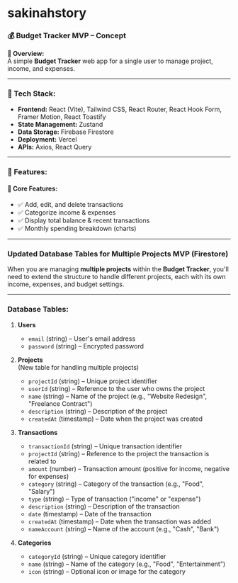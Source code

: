 # sakinahstory
 
### **💰 Budget Tracker MVP – Concept**  

**📌 Overview:**  
A simple **Budget Tracker** web app for a single user to manage project, income, and expenses.

---

### **🚀 Tech Stack:**  
- **Frontend:** React (Vite), Tailwind CSS, React Router, React Hook Form, Framer Motion, React Toastify
- **State Management:** Zustand  
- **Data Storage:** Firebase Firestore 
- **Deployment:** Vercel
- **APIs:** Axios, React Query

---

### **📂 Features:**  
#### 📝 **Core Features:**  
- ✅ Add, edit, and delete transactions  
- ✅ Categorize income & expenses  
- ✅ Display total balance & recent transactions  
- ✅ Monthly spending breakdown (charts)  

---

### **Updated Database Tables for Multiple Projects MVP (Firestore)**

When you are managing **multiple projects** within the **Budget Tracker**, you'll need to extend the structure to handle different projects, each with its own income, expenses, and budget settings.

---

### **Database Tables:**

1. **Users**
   - `email` (string) – User's email address
   - `password` (string) – Encrypted password

2. **Projects**  
   (New table for handling multiple projects)
   - `projectId` (string) – Unique project identifier
   - `userId` (string) – Reference to the user who owns the project
   - `name` (string) – Name of the project (e.g., "Website Redesign", "Freelance Contract")
   - `description` (string) – Description of the project
   - `createdAt` (timestamp) – Date when the project was created

3. **Transactions**
   - `transactionId` (string) – Unique transaction identifier
   - `projectId` (string) – Reference to the project the transaction is related to
   - `amount` (number) – Transaction amount (positive for income, negative for expenses)
   - `category` (string) – Category of the transaction (e.g., "Food", "Salary")
   - `type` (string) – Type of transaction ("income" or "expense")
   - `description` (string) – Description of the transaction
   - `date` (timestamp) – Date of the transaction
   - `createdAt` (timestamp) – Date when the transaction was added
   - `nameAccount` (string) – Name of the account (e.g., "Cash", "Bank")

4. **Categories**
   - `categoryId` (string) – Unique category identifier
   - `name` (string) – Name of the category (e.g., "Food", "Entertainment")
   - `icon` (string) – Optional icon or image for the category

   <!-- add emoji to categories -->
   <!-- food: 🍔, salary: 💰, entertainment: 🎉, transport: 🚗, utilities: 💡, rent: 🏠, shopping: 🛍️, health: 🏥, education: 🎓, travel: ✈️
---

### **📂 Pages:**
1. **Home Page**
    - **URL:** `/`
    - **Description:** Displays the list of projects the user is managing
    - **Actions:** Create, edit, and delete projects

2. **Project Page**
    - **URL:** `/project/:projectId`
    - **Description:** Displays the details of the project, including the budget, income, and expenses
    - **Actions:** Add, edit, and delete transactions

3. **Transaction Page**
    - **URL:** `/project/:projectId/transaction/:transactionId`
    - **Description:** Displays the details of a specific transaction
    - **Actions:** Edit and delete the transaction

4. **Statistics Page**
    - **URL:** `/project/:projectId/statistics`
    - **Description:** Displays the statistics of the project, including the monthly spending breakdown
    - **Actions:** View spending breakdown by category

---

### **🚀 Deployment on Vercel:**  
```sh
npm run build
vercel
```

🔗 **Goal:** Show frontend skills & gradual project improvement! 🚀

---

### **📚 Resources:**
```
npm install react react-dom
npm install vite
npm install tailwindcss
npm install react-router-dom
npm install react-hook-form
npm install framer-motion
npm install react-toastify
npm install zustand
npm install firebase
npm install axios
npm install react-query
```
